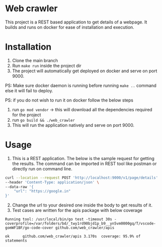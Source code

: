 # Web crawler

This project is a REST based application to get details of a webpage. It builds and runs on docker for ease of installation and execution. 

# Installation
1. Clone the main branch
2. Run `make run` inside the project dir
3. The project will automatically get deployed on docker and serve on port 9000.

PS: Make sure docker daemon is running before running `make ..` command else it will fail to deploy.

PS: if you do not wish to run it on docker follow the below steps
1. run `go mod vendor` -> this will download all the dependencies required for the project
2. run `go build && ./web_crawler`
3. This will run the application natively and serve on port 9000.

# Usage
1. This is a REST application. The below is the sample request for getting the results. The command can be imported in REST tool like postman or directly run on command line.
```bash
curl --location --request POST 'http://localhost:9000/v1/page/details' \
--header 'Content-Type: application/json' \
--data-raw '{
    "url": "https://google.in"
}'
```
2. Change the url to your desired one inside the body to get results of it.
3. Test cases are written for the apis package with below coverage

```
Running tool: /usr/local/bin/go test -timeout 30s -coverprofile=/var/folders/bd/_twy1rd90bjd1p_b9__yn5vm0000gq/T/vscode-gomWF1BF/go-code-cover github.com/web_crawler/apis

ok  	github.com/web_crawler/apis	3.170s	coverage: 95.9% of statements
```